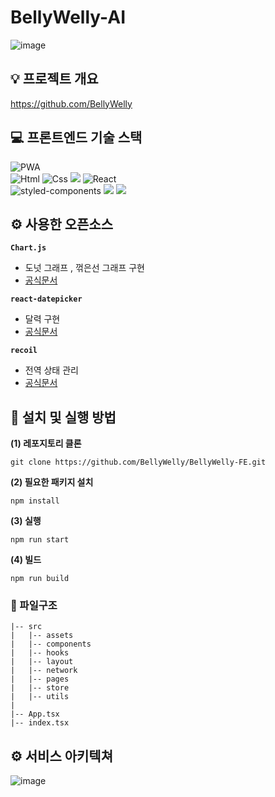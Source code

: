 # BellyWelly-AI
![image](https://github.com/BellyWelly/BellyWelly-AI/assets/96541582/c87f227e-930c-406d-ba55-b52a610354af)
<br>


## 💡 프로젝트 개요
https://github.com/BellyWelly
<br>


## 💻 프론트엔드 기술 스택
<div>
   <img alt="PWA" src ="https://img.shields.io/badge/PWA-5A0FC8.svg?&style=round-square&logo=PWA&logoColor=white"/>
</div>

<div>
   <img alt="Html" src ="https://img.shields.io/badge/HTML5-E34F26.svg?&style=round-square&logo=HTML5&logoColor=white"/>
    <img alt="Css" src ="https://img.shields.io/badge/CSS3-1572B6.svg?&style=round-square&logo=CSS3&logoColor=white"/>
    <img src="https://img.shields.io/badge/TypeScript-3776AB?style=round-square&logo=TypeScript&logoColor=white">
    <img alt="React" src ="https://img.shields.io/badge/React-87CEFA.svg?&style=round-square&logo=REACT&logoColor=white"/>
</div>

<div>
      <img alt="styled-components" src ="https://img.shields.io/badge/styled-components-DB7093.svg?&style=round-square&logo=styled-components&logoColor=white"/>
     <img src="https://img.shields.io/badge/Recoil-3578E5?style=round-square&logo=Recoil&logoColor=white"/>
    <img src="https://img.shields.io/badge/Chart.js-FF6384?style=round-square&logo=Chart.js&logoColor=white"/>
</div>


## ⚙️ 사용한 오픈소스

**`Chart.js`**
- 도넛 그래프 , 꺾은선 그래프 구현
- [공식문서](https://www.chartjs.org/docs/latest/)

**`react-datepicker`**
- 달력 구현
- [공식문서](https://www.npmjs.com/package/react-datepicker)

**`recoil`**
- 전역 상태 관리
- [공식문서](https://recoiljs.org/ko/)



## 🔧 설치 및 실행 방법

**(1) 레포지토리 클론** 
```
git clone https://github.com/BellyWelly/BellyWelly-FE.git
```
**(2) 필요한 패키지 설치** 
```
npm install
```
**(3) 실행** 
```
npm run start
```
**(4) 빌드** 
```
npm run build
```


### 📁 파일구조

```
|-- src
|   |-- assets
|   |-- components
|   |-- hooks
|   |-- layout
|   |-- network
|   |-- pages
|   |-- store
|   |-- utils
|
|-- App.tsx
|-- index.tsx

```



## ⚙️ 서비스 아키텍쳐 
![image](https://github.com/BellyWelly/BellyWelly-AI/assets/96541582/263faceb-897e-4ebd-b394-9af55a8fb736)
